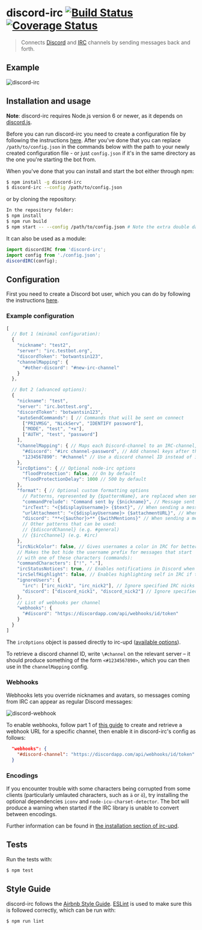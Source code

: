 # discord-irc [![Build Status](https://travis-ci.org/reactiflux/discord-irc.svg?branch=master)](https://travis-ci.org/reactiflux/discord-irc) [![Coverage Status](https://coveralls.io/repos/github/reactiflux/discord-irc/badge.svg?branch=master)](https://coveralls.io/github/reactiflux/discord-irc?branch=master)

> Connects [Discord](https://discordapp.com/) and [IRC](https://www.ietf.org/rfc/rfc1459.txt) channels by sending messages back and forth.

## Example
![discord-irc](http://i.imgur.com/oI6iCrf.gif)

## Installation and usage
**Note**: discord-irc requires Node.js version 6 or newer, as it depends on [discord.js](https://github.com/hydrabolt/discord.js).

Before you can run discord-irc you need to create a configuration file by
following the instructions [here](https://github.com/reactiflux/discord-irc#configuration).
After you've done that you can replace `/path/to/config.json` in the commands
below with the path to your newly created configuration file - or just `config.json` if it's
in the same directory as the one you're starting the bot from.

When you've done that you can install and start the bot either through npm:

```bash
$ npm install -g discord-irc
$ discord-irc --config /path/to/config.json
```

or by cloning the repository:

```bash
In the repository folder:
$ npm install
$ npm run build
$ npm start -- --config /path/to/config.json # Note the extra double dash
```

It can also be used as a module:
```js
import discordIRC from 'discord-irc';
import config from './config.json';
discordIRC(config);
```

## Configuration
First you need to create a Discord bot user, which you can do by following the instructions [here](https://github.com/reactiflux/discord-irc/wiki/Creating-a-discord-bot-&-getting-a-token).

### Example configuration
```js
[
  // Bot 1 (minimal configuration):
  {
    "nickname": "test2",
    "server": "irc.testbot.org",
    "discordToken": "botwantsin123",
    "channelMapping": {
      "#other-discord": "#new-irc-channel"
    }
  },

  // Bot 2 (advanced options):
  {
    "nickname": "test",
    "server": "irc.bottest.org",
    "discordToken": "botwantsin123",
    "autoSendCommands": [ // Commands that will be sent on connect
      ["PRIVMSG", "NickServ", "IDENTIFY password"],
      ["MODE", "test", "+x"],
      ["AUTH", "test", "password"]
    ],
    "channelMapping": { // Maps each Discord-channel to an IRC-channel, used to direct messages to the correct place
      "#discord": "#irc channel-password", // Add channel keys after the channel name
      "1234567890": "#channel" // Use a discord channel ID instead of its name (so you can rename it or to disambiguate)
    },
    "ircOptions": { // Optional node-irc options
      "floodProtection": false, // On by default
      "floodProtectionDelay": 1000 // 500 by default
    },
    "format": { // Optional custom formatting options
      // Patterns, represented by {$patternName}, are replaced when sending messages
      "commandPrelude": "Command sent by {$nickname}", // Message sent before a command
      "ircText": "<{$displayUsername}> {$text}", // When sending a message to IRC
      "urlAttachment": "<{$displayUsername}> {$attachmentURL}", // When sending a Discord attachment to IRC
      "discord": "**<{$author}>** {$withMentions}" // When sending a message to Discord
      // Other patterns that can be used:
      // {$discordChannel} (e.g. #general)
      // {$ircChannel} (e.g. #irc)
    },
    "ircNickColor": false, // Gives usernames a color in IRC for better readability (on by default)
    // Makes the bot hide the username prefix for messages that start
    // with one of these characters (commands):
    "commandCharacters": ["!", "."],
    "ircStatusNotices": true, // Enables notifications in Discord when people join/part in the relevant IRC channel
    "ircSelfHighlight": false, // Enables highlighting self in IRC if talking in Discord. (on by default)
    "ignoreUsers": {
      "irc": ["irc_nick1", "irc_nick2"], // Ignore specified IRC nicks and do not send their messages to Discord.
      "discord": ["discord_nick1", "discord_nick2"] // Ignore specified Discord nicks and do not send their messages to IRC.
    },
    // List of webhooks per channel
    "webhooks": {
      "#discord": "https://discordapp.com/api/webhooks/id/token"
    }
  }
]
```

The `ircOptions` object is passed directly to irc-upd ([available options](https://node-irc-upd.readthedocs.io/en/latest/API.html#irc.Client)).

To retrieve a discord channel ID, write `\#channel` on the relevant server – it should produce something of the form `<#1234567890>`, which you can then use in the `channelMapping` config.

### Webhooks
Webhooks lets you override nicknames and avatars, so messages coming from IRC
can appear as regular Discord messages:

![discord-webhook](http://i.imgur.com/lNeJIUI.jpg)

To enable webhooks, follow part 1 of [this
guide](https://support.discordapp.com/hc/en-us/articles/228383668-Intro-to-Webhooks)
to create and retrieve a webhook URL for a specific channel, then enable it in
discord-irc's config as follows:

```json
  "webhooks": {
    "#discord-channel": "https://discordapp.com/api/webhooks/id/token"
  }
```

### Encodings
If you encounter trouble with some characters being corrupted from some clients (particularly umlauted characters, such as `ä` or `ö`), try installing the optional dependencies `iconv` and `node-icu-charset-detector`.
The bot will produce a warning when started if the IRC library is unable to convert between encodings.

Further information can be found in [the installation section of irc-upd](https://github.com/Throne3d/node-irc#character-set-detection).

## Tests
Run the tests with:
```bash
$ npm test
```

## Style Guide
discord-irc follows the [Airbnb Style Guide](https://github.com/airbnb/javascript).
[ESLint](http://eslint.org/) is used to make sure this is followed correctly, which can be run with:

```bash
$ npm run lint
```
